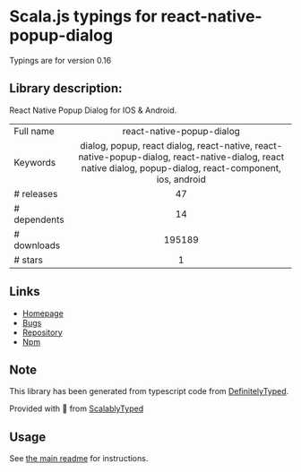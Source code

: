 
# Scala.js typings for react-native-popup-dialog

Typings are for version 0.16

## Library description:
React Native Popup Dialog for IOS & Android.

|                    |                 |
| ------------------ | :-------------: |
| Full name          | react-native-popup-dialog |
| Keywords           | dialog, popup, react dialog, react-native, react-native-popup-dialog, react-native-dialog, react native dialog, popup-dialog, react-component, ios, android |
| # releases         | 47 |
| # dependents       | 14 |
| # downloads        | 195189 |
| # stars            | 1 |

## Links
- [Homepage](https://github.com/jacklam718/react-native-popup-dialog/blob/master/README.md)
- [Bugs](https://github.com/jacklam718/react-native-popup-dialog/issues)
- [Repository](https://github.com/jacklam718/react-native-popup-dialog)
- [Npm](https://www.npmjs.com/package/react-native-popup-dialog)
    


## Note
This library has been generated from typescript code from [DefinitelyTyped](https://definitelytyped.org).

Provided with :purple_heart: from [ScalablyTyped](https://github.com/oyvindberg/ScalablyTyped)

## Usage
See [the main readme](../../readme.md) for instructions.


